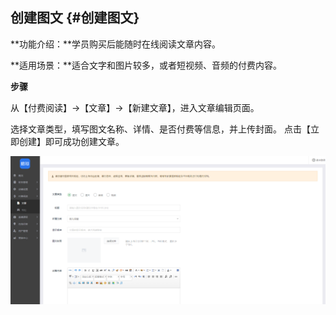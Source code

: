 ## 创建图文 {#创建图文}

**功能介绍：**学员购买后能随时在线阅读文章内容。

**适用场景：**适合文字和图片较多，或者短视频、音频的付费内容。

**步骤**

从【付费阅读】→【文章】→【新建文章】，进入文章编辑页面。

选择文章类型，填写图文名称、详情、是否付费等信息，并上传封面。 点击【立即创建】即可成功创建文章。

![](/assets/1.png)

